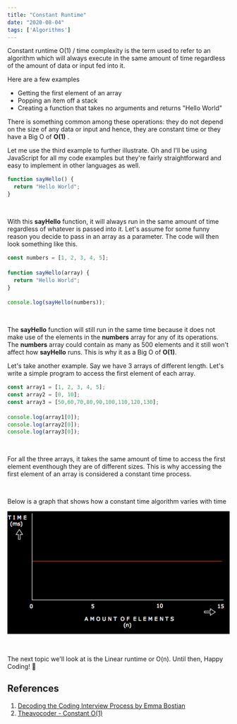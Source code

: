 ```yaml
---
title: "Constant Runtime"
date: "2020-08-04"
tags: ['Algorithms']
---
```




Constant runtime O(1) / time complexity is the term used to refer to an algorithm which will always execute in the same
amount of time regardless of the amount of data or input fed into it.

Here are a few examples
* Getting the first element of an array
* Popping an item off a stack
* Creating a function that takes no arguments and returns "Hello World"

There is something common among these operations: they do not depend on the size of any data or input and hence, they are
constant time or they have a Big O of **O(1)** .

Let me use the third example to further illustrate. Oh and I'll be using JavaScript for all my code examples but they're
fairly straightforward and easy to implement in other languages as well.

```javascript
function sayHello() {
  return "Hello World";
}
 ``` 

<br />

With this **sayHello** function, it will always run in the same amount of time regardless of whatever is passed into it.
Let's assume for some funny reason you decide to pass in an array as a parameter. The code will then look something like this.

```javascript
const numbers = [1, 2, 3, 4, 5];

function sayHello(array) {
  return "Hello World";
}

console.log(sayHello(numbers));
 ``` 
<br />

The **sayHello** function will still run in the same time because it does not make use of the elements in the 
**numbers** array for any of its operations. The **numbers** array could contain as many as 500 elements and it still
won't affect how **sayHello** runs. This is why it as a Big O of **O(1)**.

Let's take another example. Say we have 3 arrays of different length. Let's write a simple program to access the first
element of each array.

```javascript
const array1 = [1, 2, 3, 4, 5];
const array2 = [0, 10];
const array3 = [50,60,70,80,90,100,110,120,130];

console.log(array1[0]);
console.log(array2[0]);
console.log(array3[0]);
 ``` 

<br />

For all the three arrays, it takes the same amount of time to access the first element eventhough they are of different
sizes. This is why accessing the first element of an array is considered a constant time process.

<br /> 

Below is a graph that shows how a constant time algorithm varies with time

![Constant Time Graph](../assets/blog-images/constant.png)

<br />

The next topic we'll look at is the Linear runtime or O(n). Until then, Happy Coding! :punch:

## References
1. <a href="https://gumroad.com/l/aUVXY" target="_blank">Decoding the Coding Interview Process by Emma Bostian</a>
2. <a href="https://www.theavocoder.com/big-o-notation/2018/12/22/constant-o1" target="_blank">Theavocoder - Constant O(1)</a>
